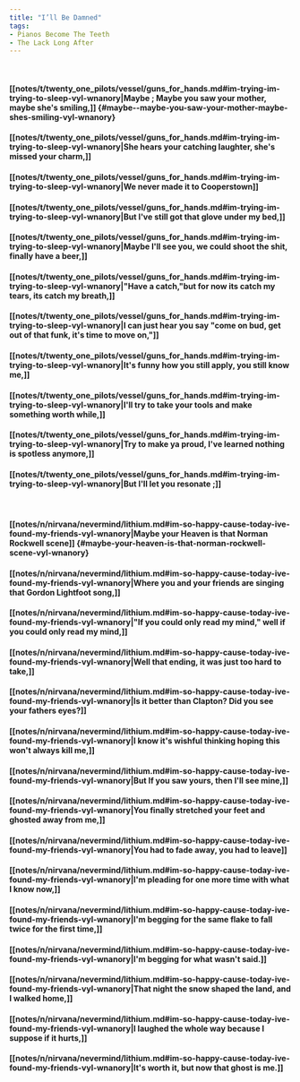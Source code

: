 ```yaml
---
title: "I’ll Be Damned"
tags:
- Pianos Become The Teeth
- The Lack Long After
---
```

&nbsp;
#### [[notes/t/twenty_one_pilots/vessel/guns_for_hands.md#im-trying-im-trying-to-sleep-vyl-wnanory|Maybe ; Maybe you saw your mother, maybe she's smiling,]] {#maybe--maybe-you-saw-your-mother-maybe-shes-smiling-vyl-wnanory}
#### [[notes/t/twenty_one_pilots/vessel/guns_for_hands.md#im-trying-im-trying-to-sleep-vyl-wnanory|She hears your catching laughter, she's missed your charm,]]
#### [[notes/t/twenty_one_pilots/vessel/guns_for_hands.md#im-trying-im-trying-to-sleep-vyl-wnanory|We never made it to Cooperstown]]
#### [[notes/t/twenty_one_pilots/vessel/guns_for_hands.md#im-trying-im-trying-to-sleep-vyl-wnanory|But I've still got that glove under my bed,]]
#### [[notes/t/twenty_one_pilots/vessel/guns_for_hands.md#im-trying-im-trying-to-sleep-vyl-wnanory|Maybe I'll see you, we could shoot the shit, finally have a beer,]]
#### [[notes/t/twenty_one_pilots/vessel/guns_for_hands.md#im-trying-im-trying-to-sleep-vyl-wnanory|"Have a catch,"but for now its catch my tears, its catch my breath,]]
#### [[notes/t/twenty_one_pilots/vessel/guns_for_hands.md#im-trying-im-trying-to-sleep-vyl-wnanory|I can just hear you say "come on bud, get out of that funk, it's time to move on,"]]
#### [[notes/t/twenty_one_pilots/vessel/guns_for_hands.md#im-trying-im-trying-to-sleep-vyl-wnanory|It's funny how you still apply, you still know me,]]
#### [[notes/t/twenty_one_pilots/vessel/guns_for_hands.md#im-trying-im-trying-to-sleep-vyl-wnanory|I'll try to take your tools and make something worth while,]]
#### [[notes/t/twenty_one_pilots/vessel/guns_for_hands.md#im-trying-im-trying-to-sleep-vyl-wnanory|Try to make ya proud, I've learned nothing is spotless anymore,]]
#### [[notes/t/twenty_one_pilots/vessel/guns_for_hands.md#im-trying-im-trying-to-sleep-vyl-wnanory|But I'll let you resonate ;]]
&nbsp;
#### [[notes/n/nirvana/nevermind/lithium.md#im-so-happy-cause-today-ive-found-my-friends-vyl-wnanory|Maybe your Heaven is that Norman Rockwell scene]] {#maybe-your-heaven-is-that-norman-rockwell-scene-vyl-wnanory}
#### [[notes/n/nirvana/nevermind/lithium.md#im-so-happy-cause-today-ive-found-my-friends-vyl-wnanory|Where you and your friends are singing that Gordon Lightfoot song,]]
#### [[notes/n/nirvana/nevermind/lithium.md#im-so-happy-cause-today-ive-found-my-friends-vyl-wnanory|"If you could only read my mind," well if you could only read my mind,]]
#### [[notes/n/nirvana/nevermind/lithium.md#im-so-happy-cause-today-ive-found-my-friends-vyl-wnanory|Well that ending, it was just too hard to take,]]
#### [[notes/n/nirvana/nevermind/lithium.md#im-so-happy-cause-today-ive-found-my-friends-vyl-wnanory|Is it better than Clapton? Did you see your fathers eyes?]]
#### [[notes/n/nirvana/nevermind/lithium.md#im-so-happy-cause-today-ive-found-my-friends-vyl-wnanory|I know it's wishful thinking hoping this won't always kill me,]]
#### [[notes/n/nirvana/nevermind/lithium.md#im-so-happy-cause-today-ive-found-my-friends-vyl-wnanory|But If you saw yours, then I'll see mine,]]
#### [[notes/n/nirvana/nevermind/lithium.md#im-so-happy-cause-today-ive-found-my-friends-vyl-wnanory|You finally stretched your feet and ghosted away from me,]]
#### [[notes/n/nirvana/nevermind/lithium.md#im-so-happy-cause-today-ive-found-my-friends-vyl-wnanory|You had to fade away, you had to leave]]
#### [[notes/n/nirvana/nevermind/lithium.md#im-so-happy-cause-today-ive-found-my-friends-vyl-wnanory|I'm pleading for one more time with what I know now,]]
#### [[notes/n/nirvana/nevermind/lithium.md#im-so-happy-cause-today-ive-found-my-friends-vyl-wnanory|I'm begging for the same flake to fall twice for the first time,]]
#### [[notes/n/nirvana/nevermind/lithium.md#im-so-happy-cause-today-ive-found-my-friends-vyl-wnanory|I'm begging for what wasn't said.]]
#### [[notes/n/nirvana/nevermind/lithium.md#im-so-happy-cause-today-ive-found-my-friends-vyl-wnanory|That night the snow shaped the land, and I walked home,]]
#### [[notes/n/nirvana/nevermind/lithium.md#im-so-happy-cause-today-ive-found-my-friends-vyl-wnanory|I laughed the whole way because I suppose if it hurts,]]
#### [[notes/n/nirvana/nevermind/lithium.md#im-so-happy-cause-today-ive-found-my-friends-vyl-wnanory|It's worth it, but now that ghost is me.]]
